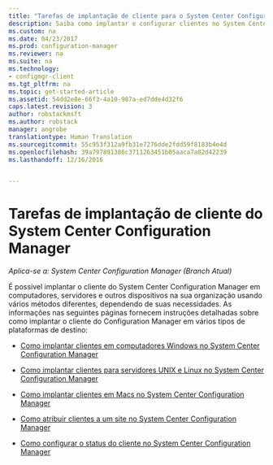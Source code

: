 ```yaml
---
title: "Tarefas de implantação de cliente para o System Center Configuration Manager | Microsoft Docs"
description: Saiba como implantar e configurar clientes no System Center Configuration Manager.
ms.custom: na
ms.date: 04/23/2017
ms.prod: configuration-manager
ms.reviewer: na
ms.suite: na
ms.technology:
- configmgr-client
ms.tgt_pltfrm: na
ms.topic: get-started-article
ms.assetid: 54dd2e8e-66f3-4a10-987a-ed7dde4d32f6
caps.latest.revision: 3
author: robstackmsft
ms.author: robstack
manager: angrobe
translationtype: Human Translation
ms.sourcegitcommit: 55c953f312a9fb31e7276dde2fdd59f8183b4e4d
ms.openlocfilehash: 39a797891386c3711263451b05aaca7a02d42239
ms.lasthandoff: 12/16/2016


---
```

# <a name="client-deployment-tasks-for-system-center-configuration-manager"></a>Tarefas de implantação de cliente do System Center Configuration Manager

*Aplica-se a: System Center Configuration Manager (Branch Atual)*

É possível implantar o cliente do System Center Configuration Manager em computadores, servidores e outros dispositivos na sua organização usando vários métodos diferentes, dependendo de suas necessidades. As informações nas seguintes páginas fornecem instruções detalhadas sobre como implantar o cliente do Configuration Manager em vários tipos de plataformas de destino:  

-   [Como implantar clientes em computadores Windows no System Center Configuration Manager](../../../core/clients/deploy/deploy-clients-to-windows-computers.md)  

-   [Como implantar clientes para servidores UNIX e Linux no System Center Configuration Manager](../../../core/clients/deploy/deploy-clients-to-unix-and-linux-servers.md)  

-   [Como implantar clientes em Macs no System Center Configuration Manager](../../../core/clients/deploy/deploy-clients-to-macs.md)  

-   [Como atribuir clientes a um site no System Center Configuration Manager](../../../core/clients/deploy/assign-clients-to-a-site.md)  

-   [Como configurar o status do cliente no System Center Configuration Manager](../../../core/clients/deploy/configure-client-status.md)  

